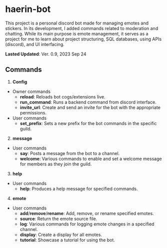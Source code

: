 # haerin-bot
This project is a personal discord bot made for managing emotes and stickers. In its development, I added commands related to moderation and chatting. While its main purpose is emote management, it serves as a project for me to learn about project structuring, SQL databases, using APIs (discord), and UI interfacing.

**Lasted Updated**: Ver. 0.9, 2023 Sep 24

## Commands
1. **Config**
  - Owner commands
    - **reload**: Reloads bot cogs/extensions live.
    - **run_command**: Runs a backend command from discord interface.
    - **invite_url**: Create and send an invite for the bot with the appropriate permissions.
  - User commands
    - **set_prefix**: Sets a new prefix for the bot commands in the specific guild.
2. **message**
  - User commands
    - **say**: Posts a message from the bot to a channel.
    - **welcome**: Various commands to enable and set a welcome message for members as they join the guild.
3. **help**
  - User commands
    - **help**: Produces a help message for specified commands.
4. **emote**
  - User commands
    - **add**/**remove**/**rename**: Add, remove, or rename specified emotes.
    - **source**: Return the emote source file.
    - **log**: Various commands for logging emote changes in a specified channel.
    - **display**: Create a display for all emotes.
    - **tutorial**: Showcase a tutorial for using the bot.
